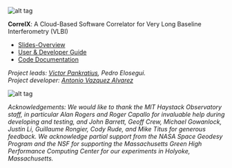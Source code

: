![alt tag](https://github.com/MITHaystack/CorrelX/blob/master/gen-docs/correlx-logo.jpg)

**CorrelX**: A Cloud-Based Software Correlator for Very Long Baseline Interferometry (VLBI)

- [Slides-Overview](https://github.com/MITHaystack/CorrelX/blob/master/correlx-slides.pdf)
- [User & Developer Guide](https://github.com/MITHaystack/CorrelX/blob/master/correlx-user-developer-guide.pdf)
- [Code Documentation](https://mithaystack.github.io/CorrelX)

_Project leads: [Victor Pankratius](http://www.victorpankratius.com), Pedro Elosegui._<br>
_Project developer: [Antonio Vazquez Alvarez](https://www.linkedin.com/in/ajvazquezalvarez)_


![alt tag](https://github.com/MITHaystack/CorrelX/blob/master/gen-docs/correlx-image.jpg)


*Acknowledgements: We would like to thank the MIT Haystack Observatory staff, in particular Alan Rogers and Roger Capallo for invaluable help during developing and testing, and John Barrett, Geoff Crew, Michael Gowanlock, Justin Li, Guillaume Rongier, Cody Rude, and Mike Titus for generous feedback. We acknowledge partial support from the NASA Space Geodesy Program and the NSF for supporting the Massachusetts Green High Performance Computing Center for our experiments in Holyoke, Massachusetts.*
